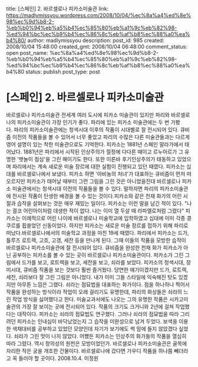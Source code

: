 title: [스페인] 2. 바르셀로나 피카소미술관
link: https://madlymissyou.wordpress.com/2008/10/04/%ec%8a%a4%ed%8e%98%ec%9d%b8-2-%eb%b0%94%eb%a5%b4%ec%85%80%eb%a1%9c%eb%82%98-%ed%94%bc%ec%b9%b4%ec%86%8c%eb%af%b8%ec%88%a0%ea%b4%80/
author: madlymissyou
description: 
post_id: 985
created: 2008/10/04 15:48:00
created_gmt: 2008/10/04 06:48:00
comment_status: open
post_name: %ec%8a%a4%ed%8e%98%ec%9d%b8-2-%eb%b0%94%eb%a5%b4%ec%85%80%eb%a1%9c%eb%82%98-%ed%94%bc%ec%b9%b4%ec%86%8c%eb%af%b8%ec%88%a0%ea%b4%80
status: publish
post_type: post

# [스페인] 2. 바르셀로나 피카소미술관

바르셀로나 피카소미술관 전세계 여러 도시에 피카소 미술관이 있지만 파리와 바르셀로나의 피카소미술관이 가장 인기가 좋다. 파리에 있는 피카소 미술관에는 두 번 가봤다. 파리의 피카소미술관에는 청색시대 이후의 작품이 시대별로 잘 전시되어 있다. 큐비즘 이전의 작품들을 볼 수 있어서 너무 좋았고 파리의 수많은 다른 미술관들과는 다르게 영어 설명이 있는 착한 미술관으로도 기억한다. 피카소는 1881년 스페인 말라가에서 태어났다. 1881년은 파리에서 시작된 인상주의가 절정에 다다른 때이고 르누아르가 그 유명한 '뱃놀이 점심'을 그린 해이기도 한다. 또한 이른바 후기인상주의가 태동하고 있었으며 파리에서는 계속 새로운 미술 장르에 대한 실험이 진행되고 있던 때였다. 피카소는 십대를 바르셀로나에서 보냈다. 피카소 하면 '아비뇽의 처녀'가 대표하는 큐비즘이 먼저 떠오르지만 피카소가 태어날 때부터 그런 그림을 그린 것은 아니었을진대 바르셀로나 피카소 미술관에서는 청색시대 이전의 작품들을 볼 수 있다. 말하자면 파리의 피카소미술관에 전시된 작품이 탄생한 배경을 볼 수 있는 것이다.피카소와 같은 천재 화가의 어린 시절과 습작을 살펴보는 것은 매우 재밌는 일이다. 피카소는 이런 말을 남긴 적이 있다. "나는 결코 어린아이처럼 데생한 적이 없다. 나는 이미 열 두살 때 라파엘로처럼 그렸다" 피카소는 이례적으로 어린 나이에 바르셀로나 미술학교에 입학하였고 십대에 이미 각종 콩쿠르를 휩쓸었던 신동이었다. 하지만 피카소는 새로운 미술 장르를 접하기 위해 파리로 떠났다.바르셀로나에서의 미술학교 과정을 마친 19세 때였다. 파리에서 피카소는 드가, 틀루즈 로트렉, 고흐, 고갱, 세잔 등을 만나게 된다. 그때 이들의 작품을 모방한 습작이 바르셀로나 피카소미술관에 잘 전시되어 있다. 큐비즘을 완성한 천재 화가 피카소가 아닌 공부하는 피카소를 볼 수 있는 곳이 바르셀로나 피카소미술관이다. 피카소가 그린 그림에서 드가를 보고, 로트렉을 보고, 세잔을 보고, 쇠라를 보았다. 피카소의 청색시대, 장미시대, 큐비즘 작품을 보는 것보다 훨씬 즐거웠다. 당연한 얘기이겠지만 드가, 로트렉, 세잔, 쇠라보다 잘 그린 그림은 아니었다. 내가 이미 그들 스타일에 익숙해진 탓도 있겠지만 아무튼 느낌은 그랬다. 쇠라는 점묘법을 대표하는 화가이다. 점을 하나하나 찍어서 작품을 완성하는 방식이라 작업이 오래 걸리기도 유명한데, 파리의 화상들은 쇠라의 느린 작업 방식을 싫어했다고 한다. 미술교과서에도 나오는 그의 유명한 작품은 시카고미술관의 가장 잘 보이는 곳에 전시되어 있다. 작품의 크기도 크거니와 2년에 걸쳐 작업했다는 대작이다. 피카소는 쇠라의 점묘법도 연구했다. 그러나 쇠라의 점묘법을 따라 그리려던 피카소는 인내심이 바닥났었는지 그 습작을 미완성으로 남겨 두었다. 보색을 이용한 색채대비를 공부하고 있었던 모양인데 자기가 보기에도 썩 맘에 들지 않았겠다 싶었다. 쇠라가 그린 맛이 나지 않았다. 어쨌든 피카소는 인상주의 화가들의 작품을 열심히 따라 그렸다. 역시 창의성의 원천은 모방이었던가. 바르셀로나 피카소미술관은 골목에 자리한 작은 궁을 개조한 건물이다. 바르셀로나에 갔다면 가우디 작품을 하나쯤 빼더라고 꼭 들러야 할 곳이다. 2008.10.4. 이정원